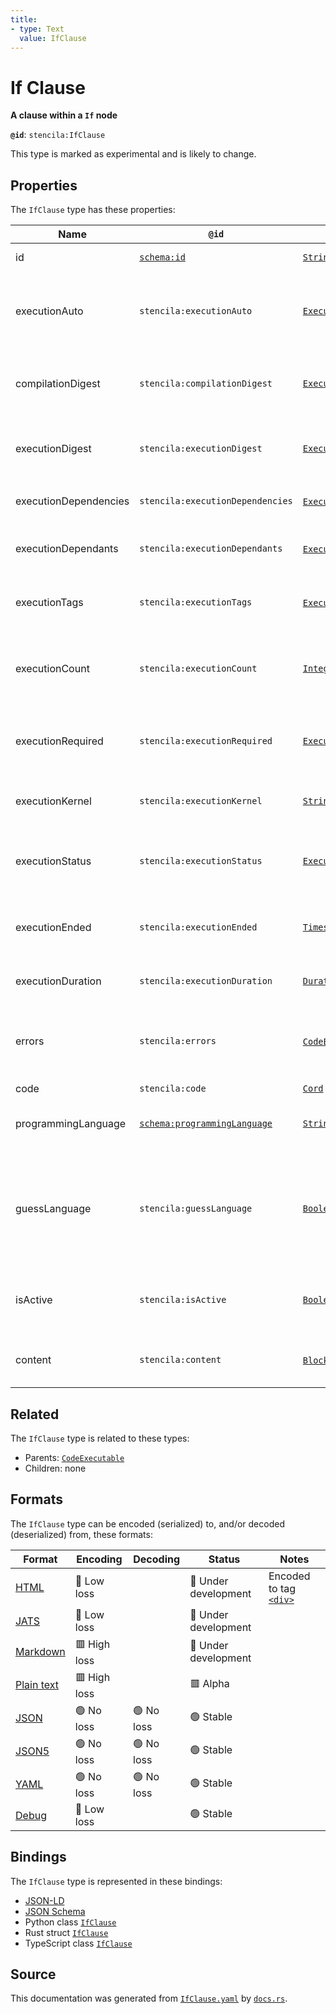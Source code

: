 ```yaml
---
title:
- type: Text
  value: IfClause
---
```


# If Clause

**A clause within a `If` node**

**`@id`**: `stencila:IfClause`

This type is marked as experimental and is likely to change.

## Properties

The `IfClause` type has these properties:

| Name                  | `@id`                                                                  | Type                                                                                           | Description                                                                                       | Inherited from                                                                      |
| --------------------- | ---------------------------------------------------------------------- | ---------------------------------------------------------------------------------------------- | ------------------------------------------------------------------------------------------------- | ----------------------------------------------------------------------------------- |
| id                    | [`schema:id`](https://schema.org/id)                                   | [`String`](https://stencila.dev/docs/reference/schema/data/string)                             | The identifier for this item                                                                      | [`Entity`](https://stencila.dev/docs/reference/schema/other/entity)                 |
| executionAuto         | `stencila:executionAuto`                                               | [`ExecutionAuto`](https://stencila.dev/docs/reference/schema/flow/execution-auto)              | Under which circumstances the code should be automatically executed.                              | [`Executable`](https://stencila.dev/docs/reference/schema/flow/executable)          |
| compilationDigest     | `stencila:compilationDigest`                                           | [`ExecutionDigest`](https://stencila.dev/docs/reference/schema/flow/execution-digest)          | A digest of the content, semantics and dependencies of the node.                                  | [`Executable`](https://stencila.dev/docs/reference/schema/flow/executable)          |
| executionDigest       | `stencila:executionDigest`                                             | [`ExecutionDigest`](https://stencila.dev/docs/reference/schema/flow/execution-digest)          | The `compileDigest` of the node when it was last executed.                                        | [`Executable`](https://stencila.dev/docs/reference/schema/flow/executable)          |
| executionDependencies | `stencila:executionDependencies`                                       | [`ExecutionDependency`](https://stencila.dev/docs/reference/schema/flow/execution-dependency)* | The upstream dependencies of this node.                                                           | [`Executable`](https://stencila.dev/docs/reference/schema/flow/executable)          |
| executionDependants   | `stencila:executionDependants`                                         | [`ExecutionDependant`](https://stencila.dev/docs/reference/schema/flow/execution-dependant)*   | The downstream dependants of this node.                                                           | [`Executable`](https://stencila.dev/docs/reference/schema/flow/executable)          |
| executionTags         | `stencila:executionTags`                                               | [`ExecutionTag`](https://stencila.dev/docs/reference/schema/flow/execution-tag)*               | Tags in the code which affect its execution                                                       | [`Executable`](https://stencila.dev/docs/reference/schema/flow/executable)          |
| executionCount        | `stencila:executionCount`                                              | [`Integer`](https://stencila.dev/docs/reference/schema/data/integer)                           | A count of the number of times that the node has been executed.                                   | [`Executable`](https://stencila.dev/docs/reference/schema/flow/executable)          |
| executionRequired     | `stencila:executionRequired`                                           | [`ExecutionRequired`](https://stencila.dev/docs/reference/schema/flow/execution-required)      | Whether, and why, the code requires execution or re-execution.                                    | [`Executable`](https://stencila.dev/docs/reference/schema/flow/executable)          |
| executionKernel       | `stencila:executionKernel`                                             | [`String`](https://stencila.dev/docs/reference/schema/data/string)                             | The id of the kernel that the node was last executed in.                                          | [`Executable`](https://stencila.dev/docs/reference/schema/flow/executable)          |
| executionStatus       | `stencila:executionStatus`                                             | [`ExecutionStatus`](https://stencila.dev/docs/reference/schema/flow/execution-status)          | Status of the most recent, including any current, execution.                                      | [`Executable`](https://stencila.dev/docs/reference/schema/flow/executable)          |
| executionEnded        | `stencila:executionEnded`                                              | [`Timestamp`](https://stencila.dev/docs/reference/schema/data/timestamp)                       | The timestamp when the last execution ended.                                                      | [`Executable`](https://stencila.dev/docs/reference/schema/flow/executable)          |
| executionDuration     | `stencila:executionDuration`                                           | [`Duration`](https://stencila.dev/docs/reference/schema/data/duration)                         | Duration of the last execution.                                                                   | [`Executable`](https://stencila.dev/docs/reference/schema/flow/executable)          |
| errors                | `stencila:errors`                                                      | [`CodeError`](https://stencila.dev/docs/reference/schema/code/code-error)*                     | Errors when compiling (e.g. syntax errors) or executing the node.                                 | [`Executable`](https://stencila.dev/docs/reference/schema/flow/executable)          |
| code                  | `stencila:code`                                                        | [`Cord`](https://stencila.dev/docs/reference/schema/data/cord)                                 | The code.                                                                                         | [`CodeExecutable`](https://stencila.dev/docs/reference/schema/code/code-executable) |
| programmingLanguage   | [`schema:programmingLanguage`](https://schema.org/programmingLanguage) | [`String`](https://stencila.dev/docs/reference/schema/data/string)                             | The programming language of the code.                                                             | [`CodeExecutable`](https://stencila.dev/docs/reference/schema/code/code-executable) |
| guessLanguage         | `stencila:guessLanguage`                                               | [`Boolean`](https://stencila.dev/docs/reference/schema/data/boolean)                           | Whether the programming language of the code should be guessed based on syntax and variables used | [`CodeExecutable`](https://stencila.dev/docs/reference/schema/code/code-executable) |
| isActive              | `stencila:isActive`                                                    | [`Boolean`](https://stencila.dev/docs/reference/schema/data/boolean)                           | Whether this clause is the active clause in the parent `If` node                                  | [`IfClause`](https://stencila.dev/docs/reference/schema/flow/if-clause)             |
| content               | `stencila:content`                                                     | [`Block`](https://stencila.dev/docs/reference/schema/prose/block)*                             | The content to render if the result is true-thy                                                   | [`IfClause`](https://stencila.dev/docs/reference/schema/flow/if-clause)             |

## Related

The `IfClause` type is related to these types:

- Parents: [`CodeExecutable`](https://stencila.dev/docs/reference/schema/code/code-executable)
- Children: none

## Formats

The `IfClause` type can be encoded (serialized) to, and/or decoded (deserialized) from, these formats:

| Format                                                           | Encoding       | Decoding     | Status                 | Notes                                                                                   |
| ---------------------------------------------------------------- | -------------- | ------------ | ---------------------- | --------------------------------------------------------------------------------------- |
| [HTML](https://stencila.dev/docs/reference/formats/{name})       | 🔷 Low loss     |              | 🚧 Under development    | Encoded to tag [`<div>`](https://developer.mozilla.org/en-US/docs/Web/HTML/Element/div) |
| [JATS](https://stencila.dev/docs/reference/formats/{name})       | 🔷 Low loss     |              | 🚧 Under development    |                                                                                         |
| [Markdown](https://stencila.dev/docs/reference/formats/{name})   | 🟥 High loss    |              | 🚧 Under development    |                                                                                         |
| [Plain text](https://stencila.dev/docs/reference/formats/{name}) | 🟥 High loss    |              | 🟥 Alpha                |                                                                                         |
| [JSON](https://stencila.dev/docs/reference/formats/{name})       | 🟢 No loss      | 🟢 No loss    | 🟢 Stable               |                                                                                         |
| [JSON5](https://stencila.dev/docs/reference/formats/{name})      | 🟢 No loss      | 🟢 No loss    | 🟢 Stable               |                                                                                         |
| [YAML](https://stencila.dev/docs/reference/formats/{name})       | 🟢 No loss      | 🟢 No loss    | 🟢 Stable               |                                                                                         |
| [Debug](https://stencila.dev/docs/reference/formats/{name})      | 🔷 Low loss     |              | 🟢 Stable               |                                                                                         |

## Bindings

The `IfClause` type is represented in these bindings:

- [JSON-LD](https://stencila.dev/IfClause.jsonld)
- [JSON Schema](https://stencila.dev/IfClause.schema.json)
- Python class [`IfClause`](https://github.com/stencila/stencila/blob/main/python/stencila/types/if_clause.py)
- Rust struct [`IfClause`](https://github.com/stencila/stencila/blob/main/rust/schema/src/types/if_clause.rs)
- TypeScript class [`IfClause`](https://github.com/stencila/stencila/blob/main/typescript/src/types/IfClause.ts)

## Source

This documentation was generated from [`IfClause.yaml`](https://github.com/stencila/stencila/blob/main/schema/IfClause.yaml) by [`docs.rs`](https://github.com/stencila/stencila/blob/main/rust/schema-gen/src/docs.rs).